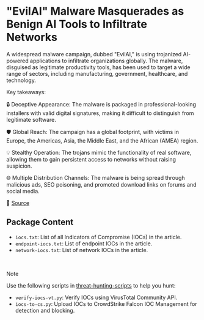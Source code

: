 # "EvilAI" Malware Masquerades as Benign AI Tools to Infiltrate Networks

A widespread malware campaign, dubbed "EvilAI," is using trojanized AI-powered applications to infiltrate organizations globally. The malware, disguised as legitimate productivity tools, has been used to target a wide range of sectors, including manufacturing, government, healthcare, and technology.

Key takeaways:

🔒 Deceptive Appearance: The malware is packaged in professional-looking installers with valid digital signatures, making it difficult to distinguish from legitimate software.

🛡️ Global Reach: The campaign has a global footprint, with victims in Europe, the Americas, Asia, the Middle East, and the African (AMEA) region.

💡 Stealthy Operation: The trojans mimic the functionality of real software, allowing them to gain persistent access to networks without raising suspicion.

🌐 Multiple Distribution Channels: The malware is being spread through malicious ads, SEO poisoning, and promoted download links on forums and social media.


🔗 [Source](https://www.trendmicro.com/en_us/research/25/i/evilai.html)

## Package Content

- `iocs.txt`: List of all Indicators of Compromise (IOCs) in the article.
- `endpoint-iocs.txt`: List of endpoint IOCs in the article.
- `network-iocs.txt`: List of network IOCs in the article.

<br>

> [!NOTE]
> Use the following scripts in [threat-hunting-scripts](../../threat-hunting-scripts/) to help you hunt:
>
> - `verify-iocs-vt.py`: Verify IOCs using VirusTotal Community API.
> - `iocs-to-cs.py`: Upload IOCs to CrowdStrike Falcon IOC Management for detection and blocking.
